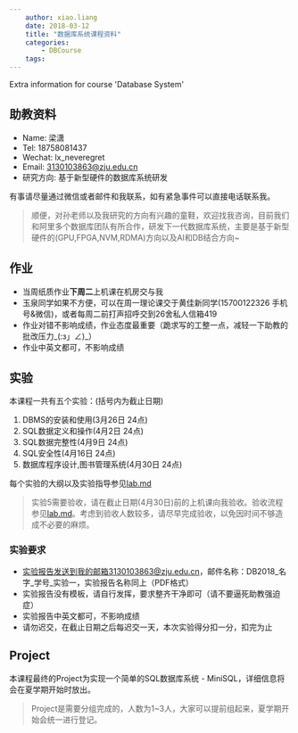 ```yaml
---
    author: xiao.liang
    date: 2018-03-12
    title: "数据库系统课程资料"
    categories: 
        - DBCourse
    tags:
---
```


Extra information for course 'Database System'

## 助教资料

- Name: 梁潇
- Tel: 18758081437
- Wechat: lx_neveregret
- Email: 3130103863@zju.edu.cn
- 研究方向: 基于新型硬件的数据库系统研发

有事请尽量通过微信或者邮件和我联系，如有紧急事件可以直接电话联系我。

> 顺便，对孙老师以及我研究的方向有兴趣的童鞋，欢迎找我咨询，目前我们和阿里多个数据库团队有所合作，研发下一代数据库系统，主要是基于新型硬件的(GPU,FPGA,NVM,RDMA)方向以及AI和DB结合方向~

## 作业

- 当周纸质作业**下周二**上机课在机房交与我
- 玉泉同学如果不方便，可以在周一理论课交于黄佳新同学(15700122326 手机号&微信)，或者每周二前打声招呼交到26舍私人信箱419
- 作业对错不影响成绩，作业态度最重要（跪求写的工整一点，减轻一下助教的批改压力_(:з」∠)_）
- 作业中英文都可，不影响成绩

## 实验

本课程一共有五个实验：(括号内为截止日期)
1. DBMS的安装和使用(3月26日 24点)
2. SQL数据定义和操作(4月2日 24点)
3. SQL数据完整性(4月9日 24点)
4. SQL安全性(4月16日 24点)
5. 数据库程序设计,图书管理系统(4月30日 24点)

每个实验的大纲以及实验指导参见[lab.md](https://lxlxwana.github.io/dbcourse/2018/03/13/DBCourse-lab-info/)

> 实验5需要验收，请在截止日期(4月30日)前的上机课向我验收。验收流程参见[lab.md](https://lxlxwana.github.io/dbcourse/2018/03/13/DBCourse-lab-info/)。考虑到验收人数较多，请尽早完成验收，以免因时间不够造成不必要的麻烦。

### 实验要求

- 实验报告发送到我的邮箱3130103863@zju.edu.cn，邮件名称：DB2018_名字_学号_实验一，实验报告名称同上（PDF格式）
- 实验报告没有模板，请自行发挥，要求整齐干净即可（请不要逼死助教强迫症）
- 实验报告中英文都可，不影响成绩
- 请勿迟交，在截止日期之后每迟交一天，本次实验得分扣一分，扣完为止

## Project

本课程最终的Project为实现一个简单的SQL数据库系统 - MiniSQL，详细信息将会在夏学期开始时放出。

> Project是需要分组完成的，人数为1~3人，大家可以提前组起来，夏学期开始会统一进行登记。